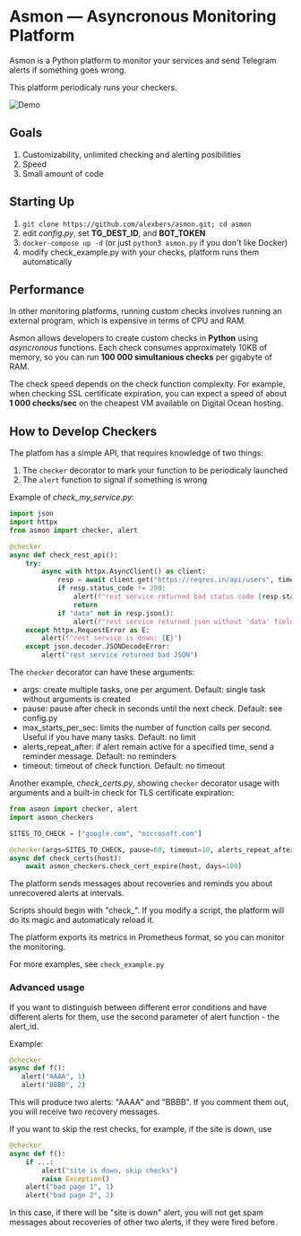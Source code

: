 # Asmon — Asyncronous Monitoring Platform #

Asmon is a Python platform to monitor your services and send Telegram alerts if something goes wrong.

This platform periodicaly runs your checkers.

![Demo](https://alexbers.com/asmon.png)

## Goals ##

1. Customizability, unlimited checking and alerting posibilities
2. Speed
3. Small amount of code

## Starting Up ##

1. `git clone https://github.com/alexbers/asmon.git; cd asmon`
2. edit *config.py*, set **TG_DEST_ID**, and **BOT_TOKEN**
3. `docker-compose up -d` (or just `python3 asmon.py` if you don't like Docker)
4. modify check_example.py with your checks, platform runs them automatically

## Performance ##

In other monitoring platforms, running custom checks involves running an external program, which is
expensive in terms of CPU and RAM.

Asmon allows developers to create custom checks in **Python** using *asyncronous* functions. Each check consumes approximately 10KB of memory, so you can run **100 000 simultanious checks** per gigabyte of RAM.

The check speed depends on the check function complexity. For example, when checking SSL certificate
expiration, you can expect a speed of about **1 000 checks/sec** on the cheapest VM available
on Digital Ocean hosting.


## How to Develop Checkers  ##

The platfom has a simple API, that requires knowledge of two things:

1. The `checker` decorator to mark your function to be periodicaly launched
2. The `alert` function to signal if something is wrong


Example of *check_my_service.py*:

```python
import json
import httpx
from asmon import checker, alert

@checker
async def check_rest_api():
    try:
        async with httpx.AsyncClient() as client:
            resp = await client.get("https://reqres.in/api/users", timeout=10)
            if resp.status_code != 200:
                alert(f"rest service returned bad status code {resp.status_code}")
                return
            if "data" not in resp.json():
                alert(f"rest service returned json without 'data' field")
    except httpx.RequestError as E:
        alert(f"rest service is down: {E}")
    except json.decoder.JSONDecodeError:
        alert("rest service returned bad JSON")
```

The `checker` decorator can have these arguments:

- args: create multiple tasks, one per argument. Default: single task without arguments is created
- pause: pause after check in seconds until the next check. Default: see config.py
- max_starts_per_sec: limits the number of function calls per second. Useful if you have many tasks. Default: no limit
- alerts_repeat_after: if alert remain active for a specified time, send a reminder message. Default: no reminders
- timeout: timeout of check function. Default: no timeout

Another example, *check_certs.py*, showing `checker` decorator usage with arguments and a built-in
check for TLS certificate expiration:

```python
from asmon import checker, alert
import asmon_checkers

SITES_TO_CHECK = ["google.com", "microsoft.com"]

@checker(args=SITES_TO_CHECK, pause=60, timeout=10, alerts_repeat_after=30)
async def check_certs(host):
    await asmon_checkers.check_cert_expire(host, days=100)
```

The platform sends messages about recoveries and reminds you about unrecovered alerts at intervals.

Scripts should begin with "check_". If you modify a script, the platform will do its magic and
automaticaly reload it.

The platform exports its metrics in Prometheus format, so you can monitor the monitoring.

For more examples, see `check_example.py`


### Advanced usage ###

If you want to distinguish between different error conditions and have different alerts for them, use the second parameter of alert function - the alert\_id.

Example:

```python
@checker
async def f():
   alert("AAAA", 1)
   alert("BBBB", 2)
```

This will produce two alerts: "AAAA" and "BBBB". If you comment them out, you will receive two recovery messages.

If you want to skip the rest checks, for example, if the site is down, use

```python
@checker
async def f():
    if ...:
        alert("site is down, skip checks")
        raise Exception()
    alert("bad page 1", 1)
    alert("bad page 2", 2)
```

In this case, if there will be "site is down" alert, you will not get spam messages about recoveries of other two alerts, if they were fired before.
